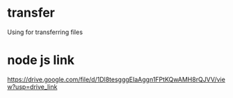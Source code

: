 # transfer
Using for transferring files 
# node js link
https://drive.google.com/file/d/1Dl8tesgggEIaAggn1FPtKQwAMH8rQJVV/view?usp=drive_link

